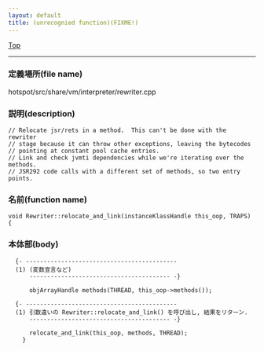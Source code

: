 ```yaml
---
layout: default
title: (unrecognied function)(FIXME!)
---
```

[Top](../index.html)

--- 
### 定義場所(file name)
hotspot/src/share/vm/interpreter/rewriter.cpp
### 説明(description)

```
// Relocate jsr/rets in a method.  This can't be done with the rewriter
// stage because it can throw other exceptions, leaving the bytecodes
// pointing at constant pool cache entries.
// Link and check jvmti dependencies while we're iterating over the methods.
// JSR292 code calls with a different set of methods, so two entry points.
```

### 名前(function name)
```
void Rewriter::relocate_and_link(instanceKlassHandle this_oop, TRAPS) {
```

### 本体部(body)
```
  {- -------------------------------------------
  (1) (変数宣言など)
      ---------------------------------------- -}

	  objArrayHandle methods(THREAD, this_oop->methods());

  {- -------------------------------------------
  (1) 引数違いの Rewriter::relocate_and_link() を呼び出し, 結果をリターン.
      ---------------------------------------- -}

	  relocate_and_link(this_oop, methods, THREAD);
	}
	
```


